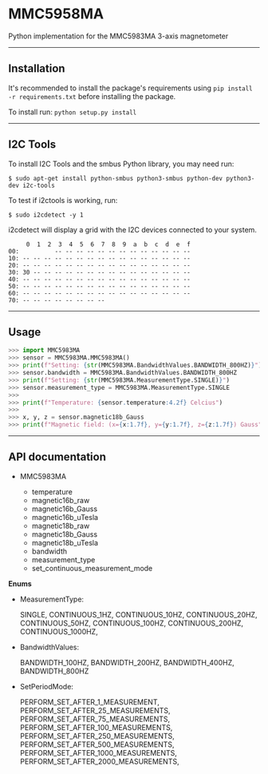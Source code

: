 # MMC5958MA

Python implementation for the MMC5983MA 3-axis magnetometer

----------
## **Installation**

It's recommended to install the package's requirements using `pip install -r requirements.txt` before installing the package.

To install run: `python setup.py install`

----------
## **I2C Tools**

To install I2C Tools and the smbus Python library, you may need run:
```
$ sudo apt-get install python-smbus python3-smbus python-dev python3-dev i2c-tools
```

To test if i2ctools is working, run:
```
$ sudo i2cdetect -y 1
```

i2cdetect will display a grid with the I2C devices connected to your system.
```
     0  1  2  3  4  5  6  7  8  9  a  b  c  d  e  f
00:          -- -- -- -- -- -- -- -- -- -- -- -- --
10: -- -- -- -- -- -- -- -- -- -- -- -- -- -- -- --
20: -- -- -- -- -- -- -- -- -- -- -- -- -- -- -- --
30: 30 -- -- -- -- -- -- -- -- -- -- -- -- -- -- --
40: -- -- -- -- -- -- -- -- -- -- -- -- -- -- -- --
50: -- -- -- -- -- -- -- -- -- -- -- -- -- -- -- --
60: -- -- -- -- -- -- -- -- -- -- -- -- -- -- -- --
70: -- -- -- -- -- -- -- --
```

----------
## **Usage**

```python
>>> import MMC5983MA
>>> sensor = MMC5983MA.MMC5983MA()
>>> print(f"Setting: {str(MMC5983MA.BandwidthValues.BANDWIDTH_800HZ)}")
>>> sensor.bandwidth = MMC5983MA.BandwidthValues.BANDWIDTH_800HZ
>>> print(f"Setting: {str(MMC5983MA.MeasurementType.SINGLE)}")
>>> sensor.measurement_type = MMC5983MA.MeasurementType.SINGLE
>>>
>>> print(f"Temperature: {sensor.temperature:4.2f} Celcius")
>>>
>>> x, y, z = sensor.magnetic18b_Gauss
>>> print(f"Magnetic field: (x={x:1.7f}, y={y:1.7f}, z={z:1.7f}) Gauss")
```

----------
## **API documentation**

* MMC5983MA

  * temperature
  * magnetic16b_raw
  * magnetic16b_Gauss
  * magnetic16b_uTesla
  * magnetic18b_raw
  * magnetic18b_Gauss
  * magnetic18b_uTesla
  * bandwidth
  * measurement_type
  * set_continuous_measurement_mode

**Enums**

* MeasurementType:

  SINGLE, CONTINUOUS_1HZ, CONTINUOUS_10HZ, CONTINUOUS_20HZ, CONTINUOUS_50HZ, CONTINUOUS_100HZ, CONTINUOUS_200HZ, CONTINUOUS_1000HZ,
    
* BandwidthValues:

    BANDWIDTH_100HZ, BANDWIDTH_200HZ, BANDWIDTH_400HZ, BANDWIDTH_800HZ
    
* SetPeriodMode:
    
    PERFORM_SET_AFTER_1_MEASUREMENT, PERFORM_SET_AFTER_25_MEASUREMENTS, PERFORM_SET_AFTER_75_MEASUREMENTS, PERFORM_SET_AFTER_100_MEASUREMENTS, PERFORM_SET_AFTER_250_MEASUREMENTS, PERFORM_SET_AFTER_500_MEASUREMENTS, PERFORM_SET_AFTER_1000_MEASUREMENTS, PERFORM_SET_AFTER_2000_MEASUREMENTS,